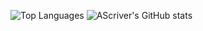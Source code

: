 
![Top Languages](https://github-readme-stats.vercel.app/api/top-langs/?username=ascriver&layout=compact)
![AScriver's GitHub stats](https://github-readme-stats.vercel.app/api?username=ascriver)

